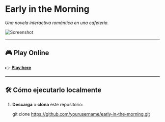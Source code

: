# Early in the Morning

_Una novela interactiva romántica en una cafetería._

![Screenshot](docs/screenshot.png)

---

## 🎮 Play Online

👉 [**Play here**](https://CristopherB14.github.io/early-in-the-morning/)

---

## 🛠️ Cómo ejecutarlo localmente

1. **Descarga** o **clona** este repositorio:

     git clone https://github.com/yourusername/early-in-the-morning.git
